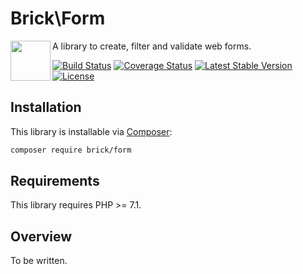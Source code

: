 Brick\Form
==========

<img src="https://raw.githubusercontent.com/brick/brick/master/logo.png" alt="" align="left" height="64">

A library to create, filter and validate web forms.

[![Build Status](https://secure.travis-ci.org/brick/form.svg?branch=master)](http://travis-ci.org/brick/form)
[![Coverage Status](https://coveralls.io/repos/github/brick/form/badge.svg?branch=master)](https://coveralls.io/github/brick/form?branch=master)
[![Latest Stable Version](https://poser.pugx.org/brick/form/v/stable)](https://packagist.org/packages/brick/form)
[![License](https://img.shields.io/badge/license-MIT-blue.svg)](http://opensource.org/licenses/MIT)

Installation
------------

This library is installable via [Composer](https://getcomposer.org/):

```bash
composer require brick/form
```

Requirements
------------

This library requires PHP >= 7.1.

Overview
--------

To be written.
